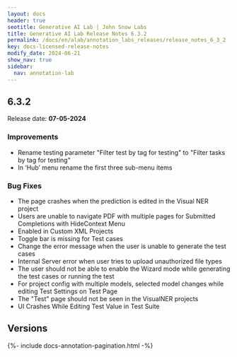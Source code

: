```yaml
---
layout: docs
header: true
seotitle: Generative AI Lab | John Snow Labs
title: Generative AI Lab Release Notes 6.3.2
permalink: /docs/en/alab/annotation_labs_releases/release_notes_6_3_2
key: docs-licensed-release-notes
modify_date: 2024-06-21
show_nav: true
sidebar:
  nav: annotation-lab
---
```


<div class="h3-box" markdown="1">

## 6.3.2

Release date: **07-05-2024**

### Improvements
- Rename testing parameter "Filter test by tag for testing" to "Filter tasks by tag for testing"
- In ‘Hub’ menu rename the first three sub-menu items

### Bug Fixes
- The page crashes when the prediction is edited in the Visual NER project
- Users are unable to navigate PDF with multiple pages for Submitted Completions with HideContext Menu
- Enabled in Custom XML Projects
- Toggle bar is missing for Test cases
- Change the error message when the user is unable to generate the test cases
- Internal Server error when user tries to upload unauthorized file types 
- The user should not be able to enable the Wizard mode while generating the test cases or running the test
- For project config with multiple models, selected model changes while editing Test Settings on Test Page
- The "Test" page should not be seen in the VisualNER projects
- UI Crashes While Editing Test Value in Test Suite

</div><div class="prev_ver h3-box" markdown="1">

## Versions

</div>

{%- include docs-annotation-pagination.html -%}
